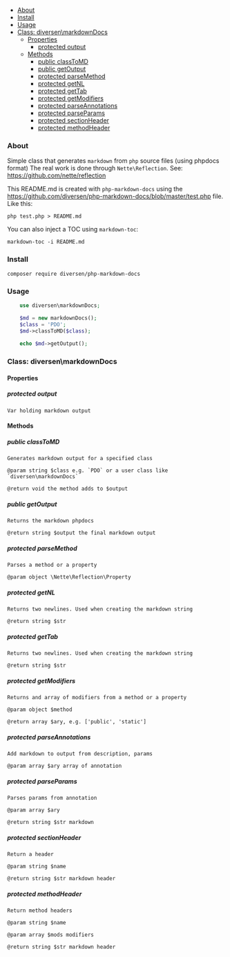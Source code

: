 

<!-- toc -->

- [About](#about)
- [Install](#install)
- [Usage](#usage)
- [Class: diversen\markdownDocs](#class-diversenmarkdowndocs)
  * [Properties](#properties)
    + [protected output](#protected-output)
  * [Methods](#methods)
    + [public classToMD](#public-classtomd)
    + [public getOutput](#public-getoutput)
    + [protected parseMethod](#protected-parsemethod)
    + [protected getNL](#protected-getnl)
    + [protected getTab](#protected-gettab)
    + [protected getModifiers](#protected-getmodifiers)
    + [protected parseAnnotations](#protected-parseannotations)
    + [protected parseParams](#protected-parseparams)
    + [protected sectionHeader](#protected-sectionheader)
    + [protected methodHeader](#protected-methodheader)

<!-- tocstop -->

### About

Simple class that generates `markdown` from `php` source files (using phpdocs format)
The real work is done through `Nette\Reflection`. See: https://github.com/nette/reflection

This README.md is created with `php-markdown-docs` using the https://github.com/diversen/php-markdown-docs/blob/master/test.php 
file. Like this:

    php test.php > README.md

You can also inject a TOC using `markdown-toc`: 
    
    markdown-toc -i README.md 

### Install

    composer require diversen/php-markdown-docs

### Usage
~~~php
    use diversen\markdownDocs;

    $md = new markdownDocs();
    $class = 'PDO';
    $md->classToMD($class);
     
    echo $md->getOutput();
~~~

### Class: diversen\markdownDocs

#### Properties

##### protected output

    Var holding markdown output

#### Methods

##### public classToMD

    Generates markdown output for a specified class

    @param string $class e.g. `PDO` or a user class like `diversen\markdownDocs`

    @return void the method adds to $output

##### public getOutput

    Returns the markdown phpdocs

    @return string $output the final markdown output

##### protected parseMethod

    Parses a method or a property

    @param object \Nette\Reflection\Property

##### protected getNL

    Returns two newlines. Used when creating the markdown string

    @return string $str

##### protected getTab

    Returns two newlines. Used when creating the markdown string

    @return string $str

##### protected getModifiers

    Returns and array of modifiers from a method or a property

    @param object $method

    @return array $ary, e.g. ['public', 'static']

##### protected parseAnnotations

    Add markdown to output from description, params

    @param array $ary array of annotation

##### protected parseParams

    Parses params from annotation

    @param array $ary

    @return string $str markdown

##### protected sectionHeader

    Return a header

    @param string $name

    @return string $str markdown header

##### protected methodHeader

    Return method headers

    @param string $name

    @param array $mods modifiers

    @return string $str markdown header

